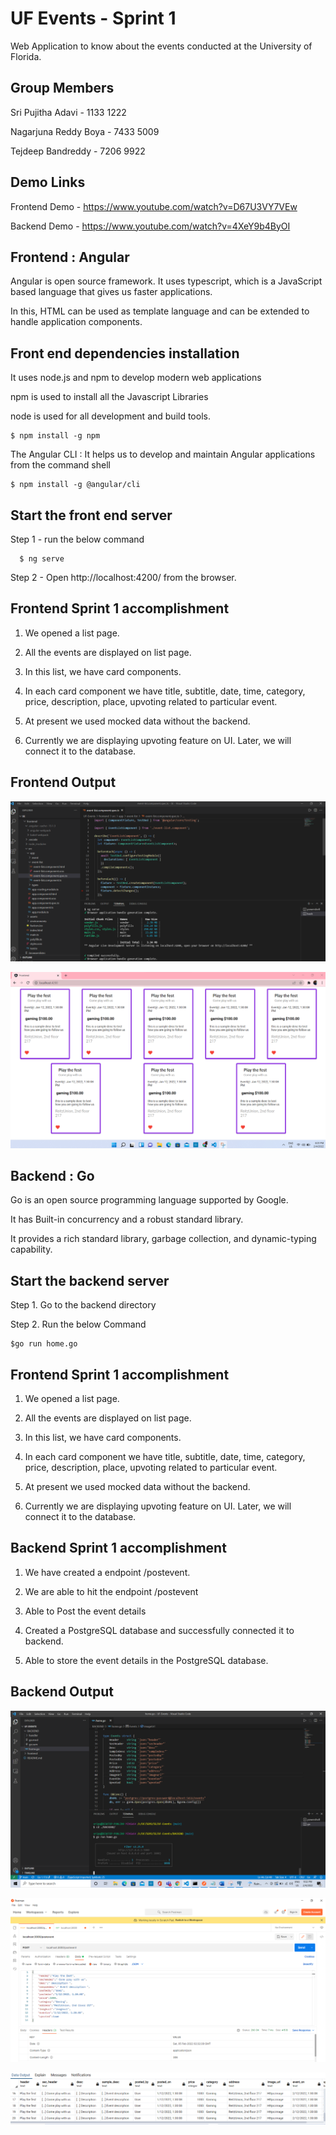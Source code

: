 
# UF Events - Sprint 1
Web Application to know about the events conducted at the University of Florida.
## Group Members
Sri Pujitha Adavi - 1133 1222

Nagarjuna Reddy Boya - 7433 5009

Tejdeep Bandreddy - 7206 9922
## Demo Links
Frontend Demo - https://www.youtube.com/watch?v=D67U3VY7VEw

Backend Demo - https://www.youtube.com/watch?v=4XeY9b4ByOI
## Frontend : Angular
Angular is open source framework. It uses typescript, which is a JavaScript based language that gives us faster applications.

In this, HTML can be used as template language and can be extended to handle application components.
## Front end dependencies installation
It uses node.js and npm to develop modern web applications

npm is used to install all the Javascript Libraries

node is used for all development and build tools.

```http
$ npm install -g npm
```
The Angular CLI : It helps us to develop and maintain 
Angular applications from the command shell

```http
$ npm install -g @angular/cli
```

## Start the front end server
Step 1 - run the below command
```http
  $ ng serve
```

Step 2 - Open http://localhost:4200/ from the browser.
## Frontend Sprint 1 accomplishment
1. We opened a list page.

2. All the events are displayed on list page.

3. In this list, we have card components.

4. In each card component we have title, subtitle, date, time, category, price, description, place, upvoting related to particular event.

5. At present we used mocked data without the backend.

6. Currently we are displaying upvoting feature on UI. Later, we will connect it to the database. 



## Frontend Output
![frontendoutput](https://github.com/sripujithaadavi/UF-Events/blob/main/Sprint1%20Output/frontendoutput.png)

![browseroutput](https://github.com/sripujithaadavi/UF-Events/blob/main/Sprint1%20Output/browseroutput.png)

## Backend : Go
Go is an open source programming language supported by Google.

It has Built-in concurrency and a robust standard library.

It provides a rich standard library, garbage collection, and dynamic-typing capability. 
## Start the backend server
Step 1. Go to the backend directory

Step 2. Run the below Command
```http
$go run home.go
```





## Frontend Sprint 1 accomplishment
1. We opened a list page.

2. All the events are displayed on list page.

3. In this list, we have card components.

4. In each card component we have title, subtitle, date, time, category, price, description, place, upvoting related to particular event.

5. At present we used mocked data without the backend.

6. Currently we are displaying upvoting feature on UI. Later, we will connect it to the database. 



## Backend Sprint 1 accomplishment
1. We have created a endpoint /postevent.

2. We are able to hit the endpoint /postevent

3. Able to Post the event details

4. Created a PostgreSQL database and successfully connected it to backend.

5. Able to store the event details in the PostgreSQL database.
## Backend Output
![Backend Code](https://github.com/sripujithaadavi/UF-Events/blob/main/Sprint1%20Output/Backend%20Code.png)

![Post Man](https://github.com/sripujithaadavi/UF-Events/blob/main/Sprint1%20Output/Post%20Man.png)

![PostgreSQL](https://github.com/sripujithaadavi/UF-Events/blob/main/Sprint1%20Output/PostgreSQL.png)
